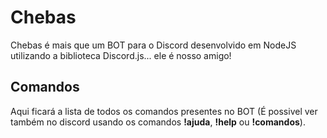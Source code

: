 # Chebas

Chebas é mais que um BOT para o Discord desenvolvido em NodeJS utilizando a biblioteca Discord.js... ele é nosso amigo!

## Comandos

Aqui ficará a lista de todos os comandos presentes no BOT (É possivel ver também no discord usando os comandos **!ajuda**, **!help** ou **!comandos**).
